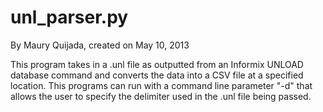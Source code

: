 unl_parser.py
=============

By Maury Quijada, created on May 10, 2013

This program takes in a .unl file as outputted from an Informix UNLOAD
database command and converts the data into a CSV file at a specified location.
This programs can run with a command line parameter "-d" that allows the
user to specify the delimiter used in the .unl file being passed.